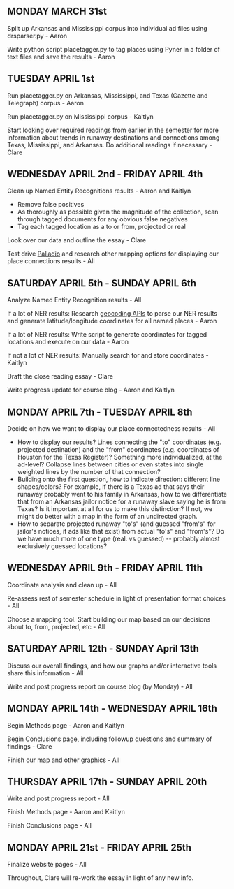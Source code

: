 MONDAY MARCH 31st
-----------------
Split up Arkansas and Mississippi corpus into individual ad files using drsparser.py - Aaron

Write python script placetagger.py to tag places using Pyner in a folder of text files and save the results - Aaron


TUESDAY APRIL 1st
-----------------
Run placetagger.py on Arkansas, Mississippi, and Texas (Gazette and Telegraph) corpus - Aaron

Run placetagger.py on Mississippi corpus - Kaitlyn

Start looking over required readings from earlier in the semester for more information about trends in runaway destinations and connections among Texas, Mississippi, and Arkansas. Do additional readings if necessary - Clare


WEDNESDAY APRIL 2nd - FRIDAY APRIL 4th
--------------------------------------
Clean up Named Entity Recognitions results - Aaron and Kaitlyn
* Remove false positives
* As thoroughly as possible given the magnitude of the collection, scan through tagged documents for any obvious false negatives
* Tag each tagged location as a to or from, projected or real

Look over our data and outline the essay - Clare

Test drive [Palladio](http://palladio.designhumanities.org/) and research other mapping options for displaying our place connections results - All


SATURDAY APRIL 5th - SUNDAY APRIL 6th
--------------------------------------
Analyze Named Entity Recognition results - All

If a lot of NER results: Research [geocoding APIs](http://blog.programmableweb.com/2012/06/21/7-free-geocoding-apis-google-bing-yahoo-and-mapquest/) to parse our NER results and generate latitude/longitude coordinates for all named places - Aaron

If a lot of NER results: Write script to generate coordinates for tagged locations and execute on our data - Aaron

If not a lot of NER results: Manually search for and store coordinates - Kaitlyn

Draft the close reading essay - Clare

Write progress update for course blog - Aaron and Kaitlyn


MONDAY APRIL 7th - TUESDAY APRIL 8th
------------------------------------
Decide on how we want to display our place connectedness results - All
* How to display our results? Lines connecting the "to" coordinates (e.g. projected destination) and the "from" coordinates (e.g. coordinates of Houston for the Texas Register)? Something more individualized, at the ad-level? Collapse lines between cities or even states into single weighted lines by the number of that connection?
* Building onto the first question, how to indicate direction: different line shapes/colors? For example, if there is a Texas ad that says their runaway probably went to his family in Arkansas, how to we differentiate that from an Arkansas jailor notice for a runaway slave saying he is from Texas? Is it important at all for us to make this distinction? If not, we might do better with a map in the form of an undirected graph.
* How to separate projected runaway "to's" (and guessed "from's" for jailor's notices, if ads like that exist) from actual "to's" and "from's"? Do we have much more of one type (real. vs guessed) -- probably almost exclusively guessed locations?


WEDNESDAY APRIL 9th - FRIDAY APRIL 11th
---------------------------------------
Coordinate analysis and clean up - All

Re-assess rest of semester schedule in light of presentation format choices - All

Choose a mapping tool. Start building our map based on our decisions about to, from, projected, etc - All


SATURDAY APRIL 12th - SUNDAY April 13th
------------------------------------------
Discuss our overall findings, and how our graphs and/or interactive tools share this information - All

Write and post progress report on course blog (by Monday) - All


MONDAY APRIL 14th - WEDNESDAY APRIL 16th
----------------------------------------
Begin Methods page - Aaron and Kaitlyn

Begin Conclusions page, including followup questions and summary of findings - Clare

Finish our map and other graphics - All


THURSDAY APRIL 17th - SUNDAY APRIL 20th
--------------------------------------
Write and post progress report - All

Finish Methods page - Aaron and Kaitlyn

Finish Conclusions page - All


MONDAY APRIL 21st - FRIDAY APRIL 25th
------------------------------------
Finalize website pages - All


Throughout, Clare will re-work the essay in light of any new info.
